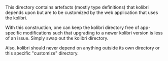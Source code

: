 This directory contains artefacts (mostly type definitions) that kolibri depends upon
but are to be customized by the web application that uses the kolibri.

With this construction, one can keep the kolibri directory free of 
app-specific modifications 
such that upgrading to a newer kolibri version is less of an issue.
Simply swap out the kolibri directory.

Also, kolibri should never depend on anything outside its own
directory or this specific "customize" directory.
